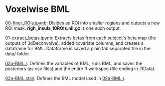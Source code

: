 # Voxelwise BML

[00-finer_ROIs.ipynb](https://github.com/chirag90in/eCON/blob/master/00-voxelwise_BML/00-finer_ROIs.ipynb): Divides an ROI into smaller regions and outputs a new ROI mask. __righ\_insula\_10ROIs.nii.gz__ is one such output. 

[01-extract_betas.ipynb](https://github.com/chirag90in/eCON/blob/master/00-voxelwise_BML/01-extract_betas.ipynb): Extracts betas from each subject's beta map (the outputs of 3dDeconvolve), added covariate columns, and creates a dataframe for BML. Dataframe is saved a plain tab separated file in the data/ folder.

[02a-BML.r](https://github.com/chirag90in/eCON/blob/master/00-voxelwise_BML/02a-BML.r): Defines the variables of BML, runs BML, and saves the posteriors (as csv files) and the entire R workspce (file ending in .RData)

[02a-BML.stan](https://github.com/chirag90in/eCON/blob/master/00-voxelwise_BML/02a-BML.stan): Defines the BML model used in [02a-BML.r](https://github.com/chirag90in/eCON/blob/master/00-voxelwise_BML/02a-BML.r).
